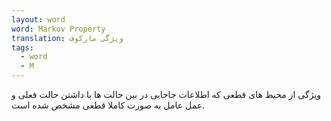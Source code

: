 ```yaml
---
layout: word
word: Markov Property
translation: ویژگی مارکوف
tags:
  - word
  - M
---
```

ویژگی از محیط های قطعی که اطلاعات جاجایی در بین حالت ها با داشتن حالت فعلی و عمل عامل به صورت کاملا قطعی مشخص شده است.